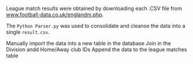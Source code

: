 League match results were obtained by downloading each .CSV file from www.football-data.co.uk/englandm.php.

The `Python Parser.py` was used to consolidate and cleanse the data into a single `result.csv`.

Manually import the data into a new table in the database
Join in the Division andd Home/Away club IDs
Append the data to the league matches table
